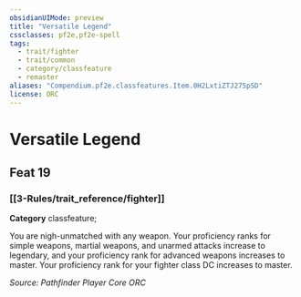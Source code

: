 ```yaml
---
obsidianUIMode: preview
title: "Versatile Legend"
cssclasses: pf2e,pf2e-spell
tags:
  - trait/fighter
  - trait/common
  - category/classfeature
  - remaster
aliases: "Compendium.pf2e.classfeatures.Item.0H2LxtiZTJ275pSD"
license: ORC
---
```

# Versatile Legend
## Feat 19
### [[3-Rules/trait_reference/fighter]]

**Category** classfeature; 




You are nigh-unmatched with any weapon. Your proficiency ranks for simple weapons, martial weapons, and unarmed attacks increase to legendary, and your proficiency rank for advanced weapons increases to master. Your proficiency rank for your fighter class DC increases to master.

*Source: Pathfinder Player Core*
*ORC*